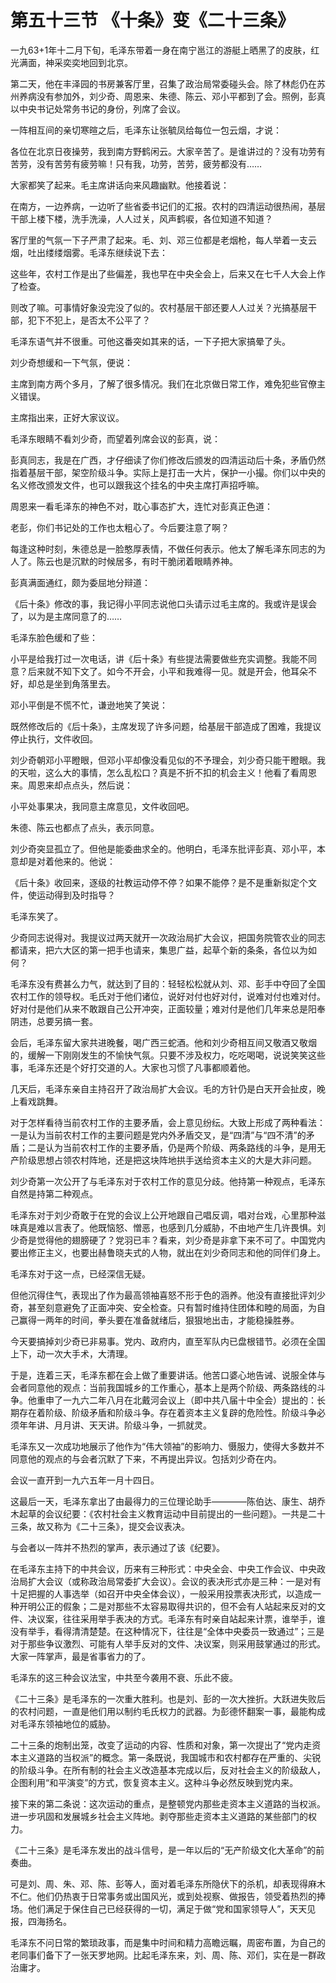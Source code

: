 # 第五十三节 《十条》变《二十三条》

一九63+1年十二月下旬，毛泽东带着一身在南宁邕江的游艇上晒黑了的皮肤，红光满面，神采奕奕地回到北京。

第二天，他在丰泽园的书房兼客厅里，召集了政治局常委碰头会。除了林彪仍在苏州养病没有参加外，刘少奇、周恩来、朱德、陈云、邓小平都到了会。照例，彭真以中央书记处常务书记的身份，列席了会议。

一阵相互间的亲切寒暄之后，毛泽东让张毓凤给每位一包云烟，才说：

各位在北京日夜操劳，我到南方野鹤闲云。大家辛苦了。是谁讲过的？没有功劳有苦劳，没有苦劳有疲劳嘛！只有我，功劳，苦劳，疲劳都没有……

大家都笑了起来。毛主席讲话向来风趣幽默。他接着说：

在南方，一边养病，一边听了些省委书记们的汇报。农村的四清运动很热闹，基层干部上楼下楼，洗手洗澡，人人过关，风声鹤唳，各位知道不知道？

客厅里的气氛一下子严肃了起来。毛、刘、邓三位都是老烟枪，每人举着一支云烟，吐出缕缕烟雾。毛泽东继续说下去：

这些年，农村工作是出了些偏差，我也早在中央全会上，后来又在七千人大会上作了检查。

则改了嘛。可事情好象没完没了似的。农村基层干部还要人人过关？光搞基层干部，犯下不犯上，是否太不公平了？

毛泽东语气并不很重。可他这番突如其来的话，一下子把大家搞晕了头。

刘少奇想缓和一下气氛，便说：

主席到南方两个多月，了解了很多情况。我们在北京做日常工作，难免犯些官僚主义错误。

主席指出来，正好大家议议。

毛泽东眼睛不看刘少奇，而望着列席会议的彭真，说：

彭真同志，我是在广西，才仔细读了你们修改后颁发的四清运动后十条，矛盾仍然指着基层干部，架空阶级斗争。实际上是打击一大片，保护一小撮。你们以中央的名义修改颁发文件，也可以跟我这个挂名的中央主席打声招呼嘛。

周恩来一看毛泽东的神色不对，耽心事态扩大，连忙对彭真正色道：

老彭，你们书记处的工作也太粗心了。今后要注意了啊？

每逢这种时刻，朱德总是一脸憨厚表情，不做任何表示。他太了解毛泽东同志的为人了。陈云也是沉默的时候居多，有时干脆闭着眼睛养神。

彭真满面通红，颇为委屈地分辩道：

《后十条》修改的事，我记得小平同志说他口头请示过毛主席的。我或许是误会了，以为是主席同意了的……

毛泽东脸色缓和了些：

小平是给我打过一次电话，讲《后十条》有些提法需要做些充实调整。我能不同意？后来就不知下文了。如今不开会，小平和我难得一见。就是开会，他耳朵不好，却总是坐到角落里去。

邓小平倒是不慌不忙，谦逊地笑了笑说：

既然修改后的《后十条》，主席发现了许多问题，给基层干部造成了困难，我提议停止执行，文件收回。

刘少奇朝邓小平瞪眼，但邓小平却像没看见似的不予理会，刘少奇只能干瞪眼。我的天啦，这么大的事情，怎么乱松口？真是不折不扣的机会主义！他看了看周恩来。周恩来却点点头，然后说：

小平处事果决，我同意主席意见，文件收回吧。

朱德、陈云也都点了点头，表示同意。

刘少奇突显孤立了。但他是能委曲求全的。他明白，毛泽东批评彭真、邓小平，本意却是对着他来的。他说：

《后十条》收回来，逐级的社教运动停不停？如果不能停？是不是重新拟定个文件，使运动得到及时指导？

毛泽东笑了。

少奇同志说得对。我提议过两天就开一次政治局扩大会议，把国务院管农业的同志都请来，把六大区的第一把手也请来，集思广益，起草个新的条条，各位以为如何？

毛泽东没有费甚么力气，就达到了目的：轻轻松松就从刘、邓、彭手中夺回了全国农村工作的领导权。毛氏对于他们诸位，说好对付也好对付，说难对付也难对付。好对付是他们从来不敢跟自己公开冲突，正面较量；难对付是他们几年来总是阳奉阴违，总要另搞一套。

会后，毛泽东留大家共进晚餐，喝广西三蛇酒。他和刘少奇相互间又敬酒又敬烟的，缓解一下刚刚发生的不愉快气氛。只要不涉及权力，吃吃喝喝，说说笑笑这些事，毛泽东还是个好打交道的人。大家也习惯了凡事都顺着他。

几天后，毛泽东亲自主持召开了政治局扩大会议。毛的方针仍是白天开会扯皮，晚上看戏跳舞。

对于怎样看待当前农村工作的主要矛盾，会上意见纷纭。大致上形成了两种看法：一是认为当前农村工作的主要问题是党内外矛盾交叉，是“四清”与“四不清”的矛盾；二是认为当前农村工作的主要矛盾，仍是两个阶级、两条路线的斗争，是用无产阶级思想占领农村阵地，还是把这块阵地拱手送给资本主义的大是大非问题。

刘少奇第一次公开了与毛泽东对于农村工作的意见分歧。他持第一种观点，毛泽东自然是持第二种观点。

毛泽东对于刘少奇敢于在党的会议上公开地跟自己唱反调，唱对台戏，心里那种滋味真是难以言表了。他既恼怒、憎恶，也感到几分威胁，不由地产生几许畏惧。刘少奇是觉得他的翅膀硬了？党羽已丰？看来，刘少奇是非拿下来不可了。中国党内要出修正主义，也要出赫鲁晓夫式的人物，就出在刘少奇同志和他的同伴们身上。

毛泽东对于这一点，已经深信无疑。

但他沉得住气，表现出了作为最高领袖喜怒不形于色的涵养。他没有直接批评刘少奇，甚至刻意避免了正面冲突、安全检查。只有暂时维持住团体和睦的局面，为自己赢得一两年的时间，拳头要在准备就绪后，狠狠地出击，才能稳操胜券。

今天要搞掉刘少奇已非易事。党内、政府内，直至军队内已盘根错节。必须在全国上下，动一次大手术，大清理。

于是，连着三天，毛泽东都在会上做了重要讲话。他苦口婆心地告诫、说服全体与会者同意他的观点：当前我国城乡的工作重心，基本上是两个阶级、两条路线的斗争。他重申了一九六二年八月在北戴河会议上（即中共八届十中全会）提出的：长期存在着阶级、阶级矛盾和阶级斗争。存在着资本主义复辟的危险性。阶级斗争必须年年讲、月月讲、天天讲。阶级斗争，一抓就灵。

毛泽东又一次成功地展示了他作为“伟大领袖”的影响力、慑服力，使得大多数并不同意他的观点的与会者沉默了下来，不再提出异议。包括刘少奇在内。

会议一直开到一九六五年一月十四日。

这最后一天，毛泽东拿出了由最得力的三位理论助手————陈伯达、康生、胡乔木起草的会议纪要：《农村社会主义教育运动中目前提出的一些问题》。一共是二十三条，故又称为《二十三条》，提交会议表决。

与会者以一阵并不热烈的掌声，表示通过了该《纪要》。

在毛泽东主持下的中共会议，历来有三种形式：中央全会、中央工作会议、中央政治局扩大会议（或称政治局常委扩大会议）。会议的表决形式亦是三种：一是对有十足把握的人事选举（如召开中央全体会议），一般采用投票表决形式，以造成一种开明公正的假象；二是对那些不太容易取得共识的，但不会有人站起来反对的文件、决议案，往往采用举手表决的方式。毛泽东有时亲自站起来计票，谁举手，谁没有举手，看得清清楚楚。在这种情况下，往往是“全体中央委员一致通过”；三是对于那些争议激烈、可能有人举手反对的文件、决议案，则采用鼓掌通过的形式。大家一阵掌声，最是省事省力的了。

毛泽东的这三种会议法宝，中共至今袭用不衰、乐此不疲。

《二十三条》是毛泽东的一次重大胜利。也是刘、彭的一次大挫折。大跃进失败后的农村问题，一直是他们用以制约毛氏权力的武器。为彭德怀翻案一事，最能构成对毛泽东领袖地位的威胁。

二十三条的炮制出笼，改变了运动的内容、性质和对象，第一次提出了“党内走资本主义道路的当权派”的概念。第一条既说，我国城市和农村都存在严重的、尖锐的阶级斗争。在所有制的社会主义改造基本完成以后，反对社会主义的阶级敌人，企图利用“和平演变”的方式，恢复资本主义。这种斗争必然反映到党内来。

接下来的第二条说：这次运动的重点，是整顿党内那些走资本主义道路的当权派。进一步巩固和发展城乡社会主义阵地。剥夺那些走资本主义道路的某些部门的权力。

《二十三条》是毛泽东发出的战斗信号，是一年以后的“无产阶级文化大革命”的前奏曲。

可是刘、周、朱、邓、陈、彭等人，面对着毛泽东所隐伏下的杀机，却表现得麻木不仁。他们仍热衷于日常事务或出国风光，或到处视察、做报告，领受着热烈的捧场。他们满足于保住自己已经获得的一切，满足于做“党和国家领导人”，天天见报，四海扬名。

毛泽东不问日常的繁琐政事，而是集中时间和精力高瞻远瞩，周密布置，为自己的老同事们备下了一张天罗地网。比起毛泽东来，刘、周、陈、邓们，实在是一群政治庸才。
